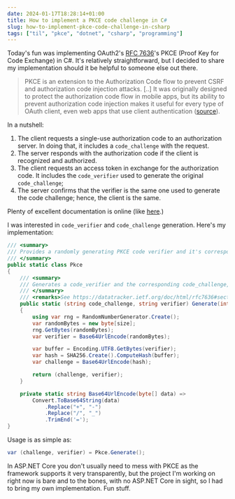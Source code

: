 ```yaml
---
date: 2024-01-17T18:28:14+01:00
title: How to implement a PKCE code challenge in C#
slug: how-to-implement-pkce-code-challenge-in-csharp
tags: ["til", "pkce", "dotnet", "csharp", "programming"]
---
```

Today's fun was implementing OAuth2's [RFC
7636](http://tools.ietf.org/html/rfc7636)'s PKCE (Proof Key for Code Exchange)
in C#. It's relatively straightforward, but I decided to share my implementation
should it be helpful to someone else out there. 

> PKCE  is an extension to the Authorization Code flow to prevent CSRF and
authorization code injection attacks. [..] It was originally designed to protect
the authorization code flow in mobile apps, but its ability to prevent
authorization code injection makes it useful for every type of OAuth client,
even web apps that use client authentication
([source](https://oauth.net/2/pkce/)).

In a nutshell:

1. The client requests a single-use authorization code to an authorization server. In doing that, it includes a `code_challenge` with the request. 
2. The server responds with the authorization code if the client is recognized and authorized. 
3. The client requests an access token in exchange for the authorization code. It includes the `code_verifier` used to generate the original `code_challenge`; 
4. The server confirms that the verifier is the same one used to generate the code challenge; hence, the client is the same.

Plenty of excellent documentation is online (like
[here](https://auth0.com/docs/get-started/authentication-and-authorization-flow/authorization-code-flow-with-proof-key-for-code-exchange-pkce).)

I was interested in `code_verifier` and `code_challenge` generation. Here's my implementation:

```cs
/// <summary>
/// Provides a randomly generating PKCE code verifier and it's corresponding code challenge.
/// </summary>
public static class Pkce
{
    /// <summary>
    /// Generates a code_verifier and the corresponding code_challenge, as specified in the rfc-7636.
    /// </summary>
    /// <remarks>See https://datatracker.ietf.org/doc/html/rfc7636#section-4.1 and https://datatracker.ietf.org/doc/html/rfc7636#section-4.2</remarks>
    public static (string code_challenge, string verifier) Generate(int size = 32)
    {
        using var rng = RandomNumberGenerator.Create();
        var randomBytes = new byte[size];
        rng.GetBytes(randomBytes);
        var verifier = Base64UrlEncode(randomBytes);

        var buffer = Encoding.UTF8.GetBytes(verifier);
        var hash = SHA256.Create().ComputeHash(buffer);
        var challenge = Base64UrlEncode(hash);

        return (challenge, verifier);
    }

    private static string Base64UrlEncode(byte[] data) =>
        Convert.ToBase64String(data)
            .Replace("+", "-")
            .Replace("/", "_")
            .TrimEnd('=');
}
```

Usage is as simple as:

```cs
var (challenge, verifier) = Pkce.Generate();
```

In ASP.NET Core you don't usually need to mess with PKCE as the framework
supports it very transparently, but the project I'm working on right now is bare
and to the bones, with no ASP.NET Core in sight, so I had to bring my own
implementation. Fun stuff.